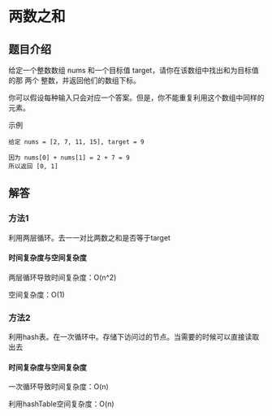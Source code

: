 # 两数之和


## 题目介绍

给定一个整数数组 nums 和一个目标值 target，请你在该数组中找出和为目标值的那 两个 整数，并返回他们的数组下标。

你可以假设每种输入只会对应一个答案。但是，你不能重复利用这个数组中同样的元素。

示例

```
给定 nums = [2, 7, 11, 15], target = 9

因为 nums[0] + nums[1] = 2 + 7 = 9
所以返回 [0, 1]
```

## 解答

### 方法1

利用两层循环。去一一对比两数之和是否等于target

#### 时间复杂度与空间复杂度

两层循环导致时间复杂度：O(n^2)

空间复杂度：O(1)

### 方法2

利用hash表。在一次循环中。存储下访问过的节点。当需要的时候可以直接读取出去

#### 时间复杂度与空间复杂度

一次循环导致时间复杂度：O(n)

利用hashTable空间复杂度：O(n)

